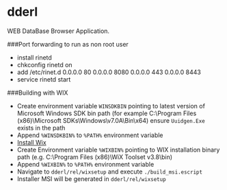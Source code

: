 dderl
=====

WEB DataBase Browser Application.

###Port forwarding to run as non root user
* install rinetd
* chkconfig rinetd on
* add /etc/rinet.d
	0.0.0.0 80 0.0.0.0 8080
	0.0.0.0 443 0.0.0.0 8443
* service rinetd start

###Building with WIX
* Create environment variable `WINSDKBIN` pointing to latest version of Microsoft Windows SDK bin path (for example C:\Program Files (x86)\Microsoft SDKs\Windows\v7.0A\Bin\x64) ensure `Uuidgen.Exe` exists in the path
* Append `%WINSDKBIN%` to `%PATH%` environment variable
* [Install Wix](http://wix.codeplex.com/downloads/get/762937)
* Create Environment variable `%WIXBIN%` pointing to  WIX installation binary path (e.g. C:\Program Files (x86)\WiX Toolset v3.8\bin)
* Append `%WIXBIN%` to `%PATH%` environment variable
* Navigate to `dderl/rel/wixsetup` and execute `./build_msi.escript`
* Installer MSI will be generated in `dderl/rel/wixsetup`
